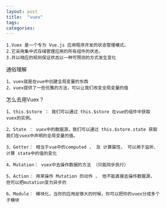 ```yaml
---
layout: post
title:  "vuex"
tags:
categories:
---
```



```Vuex是什么？
1.Vuex 是一个专为 Vue.js 应用程序开发的状态管理模式。
2.它采用集中式存储管理应用的所有组件的状态，
3.并以相应的规则保证状态以一种可预测的方式发生变化
```

通俗理解

```
1、vuex就是在vue中创建全局变量的东西
2、vuex提供了一些优雅的方法，可以让我们改变全局变量的值
```
怎么去用Vuex？

```使用vuex的方式非常非常简单，我们只需要记住几个核心的概念就可以。
1、this.$store ： 我们可以通过 this.$store 在vue的组件中获取 
vuex的实例。

2、State ： vuex中的数据源，我们可以通过 this.$store.state 获取
我们在vuex中声明的全局变量的值。

3、Getter： 相当于vue中的computed ， 及 计算属性， 可以用于监听、
计算 state中的值的变化

4、Mutation： vuex中去操作数据的方法 （只能同步执行）

5、Action： 用来操作 Mutation 的动作 ， 他不能直接去操作数据源，
但可以把mutation变为异步的

6、Module： 模块化，当你的应用足够大的时候，你可以把你的vuex分成多个
子模块

```


